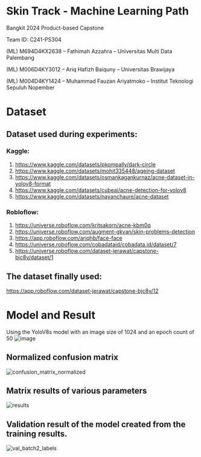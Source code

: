 # Skin Track - Machine Learning Path
Bangkit 2024 Product-based Capstone

Team ID: C241-PS304

(ML) M694D4KX2638 – Fathimah Azzahra – Universitas Multi Data Palembang

(ML) M006D4KY3012 – Ariq Hafizh Baiquny – Universitas Brawijaya

(ML) M004D4KY1424 – Muhammad Fauzan Ariyatmoko – Institut Teknologi Sepuluh Nopember

# Dataset
## Dataset used during experiments:

### Kaggle:
1. https://www.kaggle.com/datasets/pkompally/dark-circle
2. https://www.kaggle.com/datasets/mohit335448/ageing-dataset
3. https://www.kaggle.com/datasets/osmankagankurnaz/acne-dataset-in-yolov8-format
4. https://www.kaggle.com/datasets/cubeai/acne-detection-for-yolov8
5. https://www.kaggle.com/datasets/nayanchaure/acne-dataset

### Robloflow:
1. https://universe.roboflow.com/kritsakorn/acne-kbm0q
2. https://universe.roboflow.com/augment-gkvan/skin-problems-detection
3. https://app.roboflow.com/ariqhb/face-face
4. https://universe.roboflow.com/cobadataid/cobadata.id/dataset/7
5. https://universe.roboflow.com/dataset-jerawat/capstone-bjc8v/dataset/1

## The dataset finally used:
https://app.roboflow.com/dataset-jerawat/capstone-bjc8v/12 

# Model and Result
Using the YoloV8s model with an image size of 1024 and an epoch count of 50
![image](https://github.com/C241-PS304/machine-learning/assets/161464447/74045865-eeb1-4837-b10c-c86ed19c8b19)

## Normalized confusion matrix

![confusion_matrix_normalized](https://github.com/C241-PS304/machine-learning/assets/161464447/17e4100e-d2ef-4ce9-a5eb-0603c7c24725)

## Matrix results of various parameters

![results](https://github.com/C241-PS304/machine-learning/assets/161464447/755843d0-a53c-4158-96df-5c3c7f9ef998)

## Validation result of the model created from the training results.

![val_batch2_labels](https://github.com/C241-PS304/machine-learning/assets/161464447/ab28c9b2-f8e1-4385-a28c-dc3b143d3f17)
